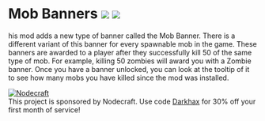 Mob Banners [![](http://cf.way2muchnoise.eu/303850.svg)](https://minecraft.curseforge.com/projects/303850) [![](http://cf.way2muchnoise.eu/versions/303850.svg)](https://minecraft.curseforge.com/projects/303850)
=========

his mod adds a new type of banner called the Mob Banner. There is a different variant of this banner for every spawnable mob in the game. These banners are awarded to a player after they successfully kill 50 of the same type of mob. For example, killing 50 zombies will award you with a Zombie banner. Once you have a banner unlocked, you can look at the tooltip of it to see how many mobs you have killed since the mod was installed. 

[![Nodecraft](https://nodecraft.com/assets/images/logo-dark.png)](https://nodecraft.com/r/darkhax)    
This project is sponsored by Nodecraft. Use code [Darkhax](https://nodecraft.com/r/darkhax) for 30% off your first month of service!